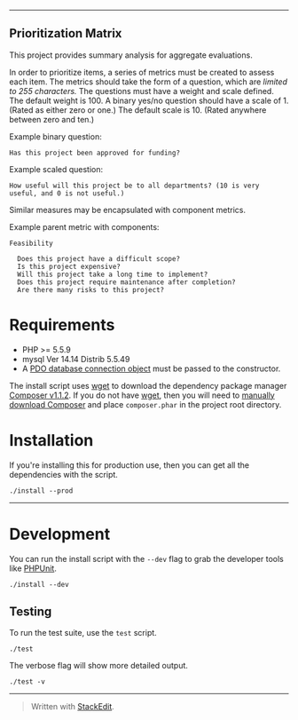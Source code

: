 ---------------------
Prioritization Matrix
---------------------

This project provides summary analysis for aggregate evaluations.

In order to prioritize items, a series of metrics must be created to assess each item.
The metrics should take the form of a question, which are *limited to 255 characters.*
The questions must have a weight and scale defined. The default weight is 100.
A binary yes/no question should have a scale of 1. (Rated as either zero or one.)
The default scale is 10. (Rated anywhere between zero and ten.)

Example binary question:

    Has this project been approved for funding?

Example scaled question:

    How useful will this project be to all departments? (10 is very useful, and 0 is not useful.)

Similar measures may be encapsulated with component metrics.

Example parent metric with components:

    Feasibility

      Does this project have a difficult scope?
      Is this project expensive?
      Will this project take a long time to implement?
      Does this project require maintenance after completion?
      Are there many risks to this project?

# Requirements

* PHP >= 5.5.9
* mysql  Ver 14.14 Distrib 5.5.49
* A [PDO database connection object][1] must be passed to the constructor.

The install script uses [wget][3] to download the dependency package manager [Composer v1.1.2][2].
If you do not have [wget][3], then you will need to [manually download Composer][2]
and place `composer.phar` in the project root directory.

# Installation

If you're installing this for production use, then you can get all the dependencies with the script.

    ./install --prod

----------

# Development

You can run the install script with the `--dev` flag to grab the developer tools like [PHPUnit][4].

    ./install --dev

## Testing

To run the test suite, use the `test` script.

    ./test

The verbose flag will show more detailed output.

    ./test -v

----------

[1]:http://php.net/manual/en/book.pdo.php
[2]:https://getcomposer.org/download/
[3]:https://www.gnu.org/software/wget/
[4]:https://phpunit.de/

> Written with [StackEdit](https://stackedit.io/).
